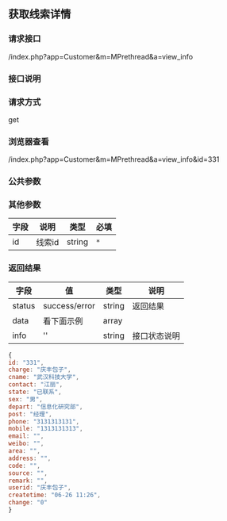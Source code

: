 ## 获取线索详情
### **请求接口**
/index.php?app=Customer&m=MPrethread&a=view_info

### **接口说明**

### **请求方式**
get

### **浏览器查看**
/index.php?app=Customer&m=MPrethread&a=view_info&id=331

### **公共参数** 

### **其他参数**
|字段       |说明            |类型    |必填           |
| --------- |--------      |--------|--------       |
|id     |线索id | string | `*`         |


### **返回结果**
|字段       |值             |类型    |说明           |
| --------- |--------      |--------|--------       |
|status     |success/error |string |返回结果         |
|data       |看下面示例 | array ||
|info       | '' | string | 接口状态说明  |

``` javascript
{
id: "331",
charge: "庆丰包子",
cname: "武汉科技大学",
contact: "江丽",
state: "已联系",
sex: "男",
depart: "信息化研究部",
post: "经理",
phone: "3131313131",
mobile: "1313131313",
email: "",
weibo: "",
area: "",
address: "",
code: "",
source: "",
remark: "",
userid: "庆丰包子",
createtime: "06-26 11:26",
change: "0"
}